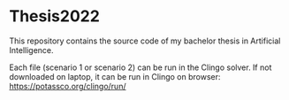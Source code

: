 # Thesis2022
This repository contains the source code of my bachelor thesis in Artificial Intelligence.

Each file (scenario 1 or scenario 2) can be run in the Clingo solver. If not downloaded on laptop, it can be run in Clingo on browser: https://potassco.org/clingo/run/

